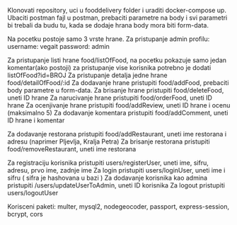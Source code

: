 
Klonovati repository, uci u fooddelivery folder i uraditi docker-compose up.
Ubaciti postman fajl u postman, prebaciti parametre na body i svi parametri bi trebali da budu tu, kada se dodaje hrana body mora biti form-data.

Na pocetku postoje samo 3 vrste hrane.
Za pristupanje admin profilu:
               username: vegait
               password: admin
  
Za pristupanje listi hrane food/listOfFood, na pocetku pokazuje samo jedan komentar(ako postoji) za pristupanje vise korisnika potrebno je dodati listOfFood?id=BROJ
Za pristupanje detalja jedne hrane food/detailOfFood/:id
Za dodavanje hrane pristupiti food/addFood, prebaciti body parametre u form-data.
Za brisanje hrane pristupiti food/deleteFood, uneti ID hrane
Za narucivanje hrane pristupiti food/orderFood, uneti ID hrane 
Za ocenjivanje hrane pristupiti food/addReview, uneti ID hrane i ocenu (maksimalno 5)
Za dodavanje komentara pristupiti food/addComment, uneti ID hrane i komentar

Za dodavanje restorana pristupiti food/addRestaurant, uneti ime restorana i adresu (naprimer Pljevlja, Kralja Petra)
Za brisanje restorana pristupiti food/removeRestaurant, uneti ime restorana

Za registraciju korisnika pristupiti users/registerUser, uneti ime, sifru, adresu, prvo ime, zadnje ime
Za login pristupiti users/loginUser, uneti ime i sifru ( sifra je hashovana u bazi )
Za dodavanje korisnika kao admina pristupiti /users/updateUserToAdmin, uneti ID korisnika
Za logout pristupiti users/logoutUser

Korisceni paketi:
          multer,
          mysql2,
          nodegeocoder,
          passport,
          express-session,
          bcrypt,
          cors
          
